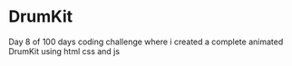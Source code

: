 # DrumKit
Day 8 of 100 days coding challenge where i created a complete animated DrumKit using html css and js 
